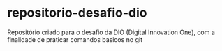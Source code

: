 # repositorio-desafio-dio

Repositório criado para o desafio da DIO (Digital Innovation One), com a finalidade de praticar comandos basicos no git
